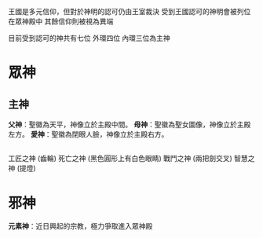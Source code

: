 <!-- TITLE: 眾神殿 -->
<!-- SUBTITLE: 王國的眾神殿 -->

王國是多元信仰，但對於神明的認可仍由王室裁決
受到王國認可的神明會被列位在眾神殿中
其餘信仰則被視為異端

目前受到認可的神共有七位
外環四位
內環三位為主神

# 眾神
## 主神
**父神**：聖徽為天平，神像立於主殿中間。
**母神**：聖徽為聖女圖像，神像立於主殿左方。
**愛神**：聖徽為閉眼人臉，神像立於主殿右方。

## 
工匠之神 (齒輪)
死亡之神 (黑色圓形上有白色眼睛)
戰鬥之神 (兩把劍交叉)
智慧之神 (提燈)

# 邪神
**元素神**：近日興起的宗教，極力爭取進入眾神殿
